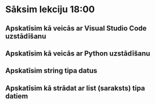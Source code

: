 # Sāksim lekciju 18:00

## Apskatīsim kā veicās ar Visual Studio Code uzstādīšanu
## Apskatīsim kā veicās ar Python uzstādīšanu

## Apskatīsim string tipa datus

## Apskatīsim kā strādat ar list (saraksts) tipa datiem